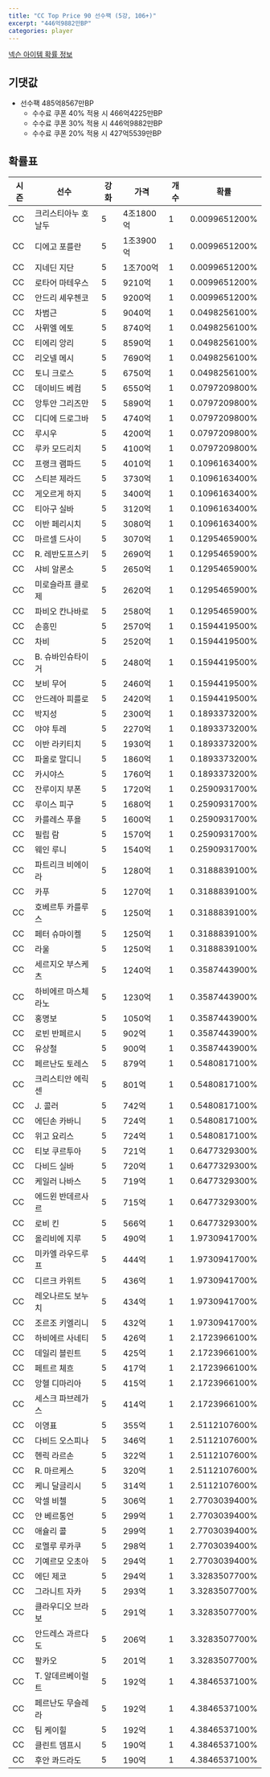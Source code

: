 ```yaml
---
title: "CC Top Price 90 선수팩 (5강, 106+)"
excerpt: "446억9882만BP"
categories: player
---
```

[넥슨 아이템 확률 정보](http://iteminfo.nexon.com/probability/fco?sn=7552)

## 기댓값
- 선수팩 485억8567만BP
  - 수수료 쿠폰 40% 적용 시 466억4225만BP
  - 수수료 쿠폰 30% 적용 시 446억9882만BP
  - 수수료 쿠폰 20% 적용 시 427억5539만BP


## 확률표

|시즌|선수|강화|가격|개수|확률|
|---|---|---|---|---|---|
|CC|크리스티아누 호날두|5|4조1800억|1|0.0099651200%|
|CC|디에고 포를란|5|1조3900억|1|0.0099651200%|
|CC|지네딘 지단|5|1조700억|1|0.0099651200%|
|CC|로타어 마테우스|5|9210억|1|0.0099651200%|
|CC|안드리 셰우첸코|5|9200억|1|0.0099651200%|
|CC|차범근|5|9040억|1|0.0498256100%|
|CC|사뮈엘 에토|5|8740억|1|0.0498256100%|
|CC|티에리 앙리|5|8590억|1|0.0498256100%|
|CC|리오넬 메시|5|7690억|1|0.0498256100%|
|CC|토니 크로스|5|6750억|1|0.0498256100%|
|CC|데이비드 베컴|5|6550억|1|0.0797209800%|
|CC|앙투안 그리즈만|5|5890억|1|0.0797209800%|
|CC|디디에 드로그바|5|4740억|1|0.0797209800%|
|CC|루시우|5|4200억|1|0.0797209800%|
|CC|루카 모드리치|5|4100억|1|0.0797209800%|
|CC|프랭크 램파드|5|4010억|1|0.1096163400%|
|CC|스티븐 제라드|5|3730억|1|0.1096163400%|
|CC|게오르게 하지|5|3400억|1|0.1096163400%|
|CC|티아구 실바|5|3120억|1|0.1096163400%|
|CC|이반 페리시치|5|3080억|1|0.1096163400%|
|CC|마르셀 드사이|5|3070억|1|0.1295465900%|
|CC|R. 레반도프스키|5|2690억|1|0.1295465900%|
|CC|샤비 알론소|5|2650억|1|0.1295465900%|
|CC|미로슬라프 클로제|5|2620억|1|0.1295465900%|
|CC|파비오 칸나바로|5|2580억|1|0.1295465900%|
|CC|손흥민|5|2570억|1|0.1594419500%|
|CC|차비|5|2520억|1|0.1594419500%|
|CC|B. 슈바인슈타이거|5|2480억|1|0.1594419500%|
|CC|보비 무어|5|2460억|1|0.1594419500%|
|CC|안드레아 피를로|5|2420억|1|0.1594419500%|
|CC|박지성|5|2300억|1|0.1893373200%|
|CC|야야 투레|5|2270억|1|0.1893373200%|
|CC|이반 라키티치|5|1930억|1|0.1893373200%|
|CC|파올로 말디니|5|1860억|1|0.1893373200%|
|CC|카시야스|5|1760억|1|0.1893373200%|
|CC|잔루이지 부폰|5|1720억|1|0.2590931700%|
|CC|루이스 피구|5|1680억|1|0.2590931700%|
|CC|카를레스 푸욜|5|1600억|1|0.2590931700%|
|CC|필립 람|5|1570억|1|0.2590931700%|
|CC|웨인 루니|5|1540억|1|0.2590931700%|
|CC|파트리크 비에이라|5|1280억|1|0.3188839100%|
|CC|카푸|5|1270억|1|0.3188839100%|
|CC|호베르투 카를루스|5|1250억|1|0.3188839100%|
|CC|페터 슈마이켈|5|1250억|1|0.3188839100%|
|CC|라울|5|1250억|1|0.3188839100%|
|CC|세르지오 부스케츠|5|1240억|1|0.3587443900%|
|CC|하비에르 마스체라노|5|1230억|1|0.3587443900%|
|CC|홍명보|5|1050억|1|0.3587443900%|
|CC|로빈 반페르시|5|902억|1|0.3587443900%|
|CC|유상철|5|900억|1|0.3587443900%|
|CC|페르난도 토레스|5|879억|1|0.5480817100%|
|CC|크리스티안 에릭센|5|801억|1|0.5480817100%|
|CC|J. 콜러|5|742억|1|0.5480817100%|
|CC|에딘손 카바니|5|724억|1|0.5480817100%|
|CC|위고 요리스|5|724억|1|0.5480817100%|
|CC|티보 쿠르투아|5|721억|1|0.6477329300%|
|CC|다비드 실바|5|720억|1|0.6477329300%|
|CC|케일러 나바스|5|719억|1|0.6477329300%|
|CC|에드윈 반데르사르|5|715억|1|0.6477329300%|
|CC|로비 킨|5|566억|1|0.6477329300%|
|CC|올리비에 지루|5|490억|1|1.9730941700%|
|CC|미카엘 라우드루프|5|444억|1|1.9730941700%|
|CC|디르크 카위트|5|436억|1|1.9730941700%|
|CC|레오나르도 보누치|5|434억|1|1.9730941700%|
|CC|조르조 키엘리니|5|432억|1|1.9730941700%|
|CC|하비에르 사네티|5|426억|1|2.1723966100%|
|CC|데일리 블린트|5|425억|1|2.1723966100%|
|CC|페트르 체흐|5|417억|1|2.1723966100%|
|CC|앙헬 디마리아|5|415억|1|2.1723966100%|
|CC|세스크 파브레가스|5|414억|1|2.1723966100%|
|CC|이영표|5|355억|1|2.5112107600%|
|CC|다비드 오스피나|5|346억|1|2.5112107600%|
|CC|헨릭 라르손|5|322억|1|2.5112107600%|
|CC|R. 마르케스|5|320억|1|2.5112107600%|
|CC|케니 달글리시|5|314억|1|2.5112107600%|
|CC|악셀 비첼|5|306억|1|2.7703039400%|
|CC|얀 베르통언|5|299억|1|2.7703039400%|
|CC|애슐리 콜|5|299억|1|2.7703039400%|
|CC|로멜루 루카쿠|5|298억|1|2.7703039400%|
|CC|기예르모 오초아|5|294억|1|2.7703039400%|
|CC|에딘 제코|5|294억|1|3.3283507700%|
|CC|그라니트 자카|5|293억|1|3.3283507700%|
|CC|클라우디오 브라보|5|291억|1|3.3283507700%|
|CC|안드레스 과르다도|5|206억|1|3.3283507700%|
|CC|팔카오|5|201억|1|3.3283507700%|
|CC|T. 알데르베이럴트|5|192억|1|4.3846537100%|
|CC|페르난도 무슬레라|5|192억|1|4.3846537100%|
|CC|팀 케이힐|5|192억|1|4.3846537100%|
|CC|클린트 뎀프시|5|190억|1|4.3846537100%|
|CC|후안 콰드라도|5|190억|1|4.3846537100%|
